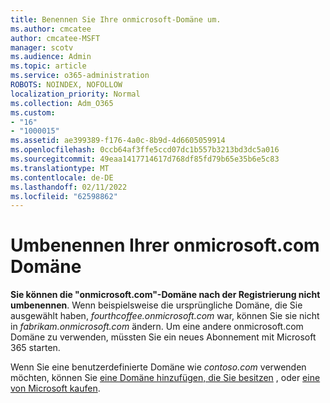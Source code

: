 ```yaml
---
title: Benennen Sie Ihre onmicrosoft-Domäne um.
ms.author: cmcatee
author: cmcatee-MSFT
manager: scotv
ms.audience: Admin
ms.topic: article
ms.service: o365-administration
ROBOTS: NOINDEX, NOFOLLOW
localization_priority: Normal
ms.collection: Adm_O365
ms.custom:
- "16"
- "1000015"
ms.assetid: ae399389-f176-4a0c-8b9d-4d6605059914
ms.openlocfilehash: 0ccb64af3ffe5ccd07dc1b557b3213bd3dc5a016
ms.sourcegitcommit: 49eaa1417714617d768df85fd79b65e35b6e5c83
ms.translationtype: MT
ms.contentlocale: de-DE
ms.lasthandoff: 02/11/2022
ms.locfileid: "62598862"
---
```

# <a name="rename-your-onmicrosoftcom-domain"></a>Umbenennen Ihrer onmicrosoft.com Domäne

 **Sie können die "onmicrosoft.com"-Domäne nach der Registrierung nicht umbenennen**. Wenn beispielsweise die ursprüngliche Domäne, die Sie ausgewählt haben,  *fourthcoffee.onmicrosoft.com* war, können Sie sie nicht in  *fabrikam.onmicrosoft.com* ändern. Um eine andere onmicrosoft.com Domäne zu verwenden, müssten Sie ein neues Abonnement mit Microsoft 365 starten.
  
Wenn Sie eine benutzerdefinierte Domäne wie  *contoso.com*  verwenden möchten, können Sie [eine Domäne hinzufügen, die Sie besitzen](https://docs.microsoft.com/microsoft-365/admin/setup/add-domain) , oder [eine von Microsoft kaufen](https://docs.microsoft.com/microsoft-365/admin/get-help-with-domains/buy-a-domain-name).
  